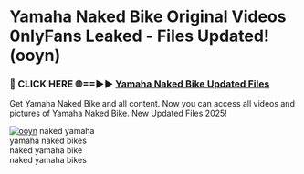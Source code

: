 # Yamaha Naked Bike Original Videos 0nlyFans Leaked - Files Updated! (ooyn)

<h3>🔴 CLICK HERE 🌐==►► <a href="https://tinyurl.com/yckcrads" rel="nofollow">Yamaha Naked Bike Updated Files</a></h3>

Get Yamaha Naked Bike and all content. Now you can access all videos and pictures of Yamaha Naked Bike. New Updated Files 2025!

[![ooyn](https://i.imgur.com/hpKpOFt.gif)](https://tinyurl.com/yckcrads)
naked yamaha<br>
yamaha naked bikes<br>
naked yamaha bike<br>
naked yamaha bikes